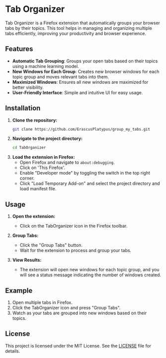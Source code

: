 # Tab Organizer

Tab Organizer is a Firefox extension that automatically groups your browser tabs by their topics. This tool helps in managing and organizing multiple tabs efficiently, improving your productivity and browser experience.

## Features

- **Automatic Tab Grouping**: Groups your open tabs based on their topics using a machine learning model.
- **New Windows for Each Group**: Creates new browser windows for each topic group and moves relevant tabs into them.
- **Maximized Windows**: Ensures all new windows are maximized for better visibility.
- **User-Friendly Interface**: Simple and intuitive UI for easy usage.

## Installation

1. **Clone the repository:**
    ```bash
    git clone https://github.com/ErascusPlatypus/group_my_tabs.git
    ```
2. **Navigate to the project directory:**
    ```bash
    cd TabOrganizer
    ```
3. **Load the extension in Firefox:**
    - Open Firefox and navigate to `about:debugging`.
    - Click on 'This Firefox'. 
    - Enable "Developer mode" by toggling the switch in the top right corner.
    - Click "Load Temporary Add-on" and select the project directory and load manifest file.

## Usage

1. **Open the extension:**
    - Click on the TabOrganizer icon in the Firefox toolbar.

2. **Group Tabs:**
    - Click the "Group Tabs" button.
    - Wait for the extension to process and group your tabs.

3. **View Results:**
    - The extension will open new windows for each topic group, and you will see a status message indicating the number of windows created.

## Example

1. Open multiple tabs in Firefox.
2. Click the TabOrganizer icon and press "Group Tabs".
3. Watch as your tabs are grouped into new windows based on their topics.

## License

This project is licensed under the MIT License. See the [LICENSE](LICENSE) file for details.
